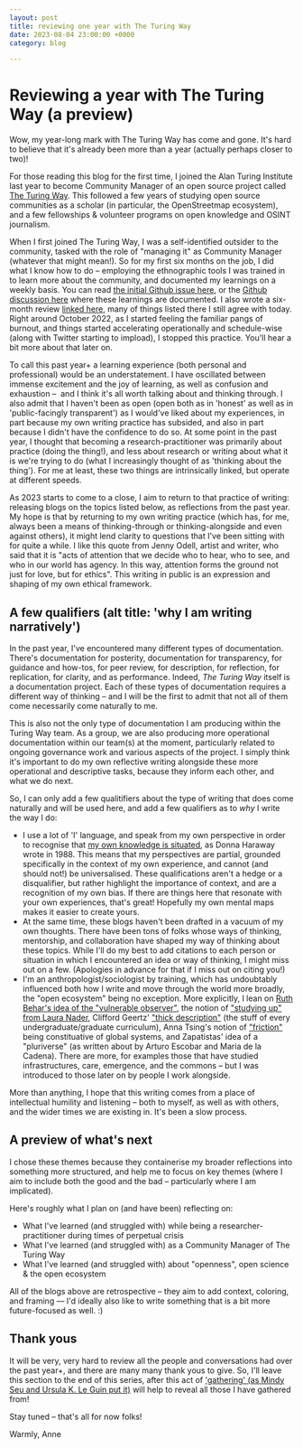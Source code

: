 ```yaml
---
layout: post
title: reviewing one year with The Turing Way
date: 2023-08-04 23:00:00 +0000
category: blog

---
```

# Reviewing a year with The Turing Way (a preview)

Wow, my year-long mark with The Turing Way has come and gone. It's hard to believe that it's already been more than a year (actually perhaps closer to two)!

For those reading this blog for the first time, I joined the Alan Turing Institute last year to become Community Manager of an open source project called [The Turing Way](https://the-turing-way.netlify.app/). This followed a few years of studying open source communities as a scholar (in particular, the OpenStreetmap ecosystem), and a few fellowships & volunteer programs on open knowledge and OSINT journalism. 

When I first joined The Turing Way, I was a self-identified outsider to the community, tasked with the role of "managing it" as Community Manager (whatever that might mean!). So for my first six months on the job, I did what I know how to do – employing the ethnographic tools I was trained in to learn more about the community, and documented my learnings on a weekly basis. You can read [the initial Github issue here](https://github.com/alan-turing-institute/the-turing-way/issues/2318), or the [Github discussion here](https://github.com/alan-turing-institute/the-turing-way/discussions/2552) where these learnings are documented. I also wrote a six-month review [linked here](https://www.aleesteele.com/blog/2022/09/22/six-months-ttw), many of things listed there I still agree with today. Right around October 2022, as I started feeling the familiar pangs of burnout, and things started accelerating operationally and schedule-wise (along with Twitter starting to impload), I stopped this practice. You'll hear a bit more about that later on.

To call this past year+ a learning experience (both personal and professional) would be an understatement. I have oscillated between immense excitement and the joy of learning, as well as confusion and exhaustion –  and I think it's all worth talking about and thinking through. I also admit that I haven't been as open (open both as in 'honest' as well as in 'public-facingly transparent') as I would've liked about my experiences, in part because my own writing practice has subsided, and also in part because I didn't have the confidence to do so. At some point in the past year, I thought that becoming a research-practitioner was primarily about practice (doing the thing!), and less about research or writing about what it is we're trying to do (what I increasingly thought of as 'thinking about the thing'). For me at least, these two things are intrinsically linked, but operate at different speeds. 

As 2023 starts to come to a close, I aim to return to that practice of writing: releasing blogs on the topics listed below, as reflections from the past year. My hope is that by returning to my own writing practice (which has, for me, always been a means of thinking-through or thinking-alongside and even against others), it might lend clarity to questions that I've been sitting with for quite a while. I like this quote from Jenny Odell, artist and writer, who said that it is "acts of attention that we decide who to hear, who to see, and who in our world has agency. In this way, attention forms the ground not just for love, but for ethics". This writing in public is an expression and shaping of my own ethical framework.

## A few qualifiers (alt title: 'why I am writing narratively')

In the past year, I've encountered many different types of documentation. There's documentation for posterity, documentation for transparency, for guidance and how-tos, for peer review, for description, for reflection, for replication, for clarity, and as performance. Indeed, _The Turing Way_ itself is a documentation project. Each of these types of documentation requires a different way of thinking – and I will be the first to admit that not all of them come necessarily come naturally to me. 

This is also not the only type of documentation I am producing within the Turing Way team. As a group, we are also producing more operational documentation within our team(s) at the moment, particularly related to ongoing governance work and various aspects of the project. I simply think it's important to do my own reflective writing alongside these more operational and descriptive tasks, because they inform each other, and what we do next.

So, I can only add a few qualitifiers about the type of writing that does come naturally and will be used here, and add a few qualifiers as to _why_ I write the way I do:

- I use a lot of 'I' language, and speak from my own perspective in order to recognise that [my own knowledge is situated](https://www.jstor.org/stable/3178066), as Donna Haraway wrote in 1988. This means that my perspectives are partial, grounded specifically in the context of my own experience, and cannot (and should not!) be universalised. These qualifications aren't a hedge or a disqualifier, but rather highlight the importance of context, and are a recognition of my own bias. If there are things here that resonate with your own experiences, that's great! Hopefully my own mental maps makes it easier to create yours.
- At the same time, these blogs haven't been drafted in a vacuum of my own thoughts. There have been tons of folks whose ways of thinking, mentorship, and collaboration have shaped my way of thinking about these topics. While I'll do my best to add citations to each person or situation in which I encountered an idea or way of thinking, I might miss out on a few. (Apologies in advance for that if I miss out on citing you!)
- I'm an anthropologist/sociologist by training, which has undoubtably influenced both how I write and move through the world more broadly, the "open ecosystem" being no exception. More explicitly, I lean on [Ruth Behar's idea of the "vulnerable observer"](https://pages.uoregon.edu/koopman/events_readings/coast_group/PNWPrag_2010_behar.pdf), the notion of ["studying up" from Laura Nader](https://www.dourish.com/classes/readings/Nader-StudyingUp.pdf), Clifford Geertz' ["thick description"](https://en.wikipedia.org/wiki/Thick_description) (the stuff of every undergraduate/graduate curriculum), Anna Tsing's notion of ["friction"](https://publicseminar.org/2016/09/friction/) being constituative of global systems, and Zapatistas' idea of a "pluriverse" (as written about by Arturo Escobar and Maria de la Cadena). There are more, for examples those that have studied infrastructures, care, emergence, and the commons – but I was introduced to those later on by people I work alongside.

More than anything, I hope that this writing comes from a place of intellectual humility and listening – both to myself, as well as with others, and the wider times we are existing in. It's been a slow process.

## A preview of what's next

I chose these themes because they containerise my broader reflections into something more structured, and help me to focus on key themes (where I aim to include both the good and the bad – particularly where I am implicated). 
 
Here's roughly what I plan on (and have been) reflecting on:
- What I've learned (and struggled with) while being a researcher-practitioner during times of perpetual crisis
- What I've learned (and struggled with) as a Community Manager of The Turing Way
- What I've learned (and struggled with) about "openness", open science & the open ecosystem

All of the blogs above are retrospective – they aim to add context, coloring, and framing –– I'd ideally also like to write something that is a bit more future-focused as well. :) 

## Thank yous
It will be very, very hard to review all the people and conversations had over the past year+, and there are many many thank yous to give. So, I'll leave this section to the end of this series, after this act of ['gathering' (as Mindy Seu and Ursula K. Le Guin put it)](https://issue1.shiftspace.pub/on-gathering-mindy-seu) will help to reveal all those I have gathered from!

Stay tuned – that's all for now folks!

Warmly,
Anne
